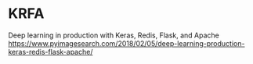 # KRFA
Deep learning in production with Keras, Redis, Flask, and Apache
https://www.pyimagesearch.com/2018/02/05/deep-learning-production-keras-redis-flask-apache/
